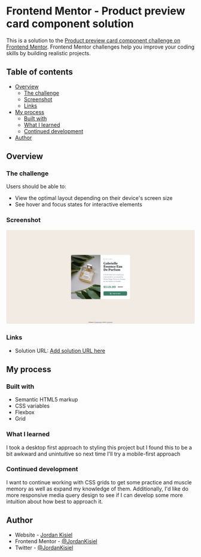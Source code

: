 # Frontend Mentor - Product preview card component solution

This is a solution to the [Product preview card component challenge on Frontend Mentor](https://www.frontendmentor.io/challenges/product-preview-card-component-GO7UmttRfa). Frontend Mentor challenges help you improve your coding skills by building realistic projects. 

## Table of contents

- [Overview](#overview)
  - [The challenge](#the-challenge)
  - [Screenshot](#screenshot)
  - [Links](#links)
- [My process](#my-process)
  - [Built with](#built-with)
  - [What I learned](#what-i-learned)
  - [Continued development](#continued-development)
- [Author](#author)


## Overview

### The challenge

Users should be able to:

- View the optimal layout depending on their device's screen size
- See hover and focus states for interactive elements

### Screenshot

![](./Screenshot.png)

### Links

- Solution URL: [Add solution URL here](https://jordankisiel.github.io/product-preview-card-component-main/)

## My process

### Built with

- Semantic HTML5 markup
- CSS variables
- Flexbox
- Grid

### What I learned

I took a desktop first approach to styling this project but I found this to be a bit awkward and unintuitive so next time I'll try a mobile-first approach

### Continued development

I want to continue working with CSS grids to get some practice and muscle memory as well as expand my knowledge of them. Additionally, I'd like do more responsive media query design to see if I can develop some more intuition about how best to approach it.

## Author

- Website - [Jordan Kisiel](https://robojojo.co/)
- Frontend Mentor - [@JordanKisiel](https://www.frontendmentor.io/profile/JordanKisiel)
- Twitter - [@JordanKisiel](https://www.twitter.com/JordanKisiel)

